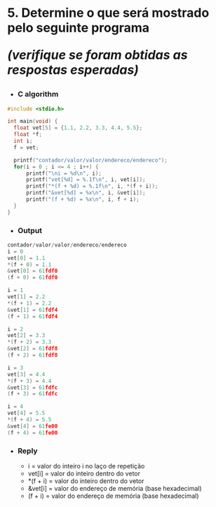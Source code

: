 # 5. Determine o que será mostrado pelo seguinte programa <p><em>(verifique se foram obtidas as respostas esperadas)</em></p>

- ### C algorithm
```c
#include <stdio.h>

int main(void) {
  float vet[5] = {1.1, 2.2, 3.3, 4.4, 5.5};
  float *f;
  int i;
  f = vet;

  printf("contador/valor/valor/endereco/endereco");
  for(i = 0 ; i <= 4 ; i++) {
      printf("\ni = %d\n", i);
      printf("vet[%d] = %.1f\n", i, vet[i]);
      printf("*(f + %d) = %.1f\n", i, *(f + i));
      printf("&vet[%d] = %x\n", i, &vet[i]);
      printf("(f + %d) = %x\n", i, f + i);
  }
}
```

- ### Output

```c
contador/valor/valor/endereco/endereco
i = 0
vet[0] = 1.1
*(f + 0) = 1.1
&vet[0] = 61fdf0
(f + 0) = 61fdf0

i = 1
vet[1] = 2.2
*(f + 1) = 2.2
&vet[1] = 61fdf4
(f + 1) = 61fdf4

i = 2
vet[2] = 3.3
*(f + 2) = 3.3
&vet[2] = 61fdf8
(f + 2) = 61fdf8

i = 3
vet[3] = 4.4
*(f + 3) = 4.4
&vet[3] = 61fdfc
(f + 3) = 61fdfc

i = 4
vet[4] = 5.5
*(f + 4) = 5.5
&vet[4] = 61fe00
(f + 4) = 61fe00
```

- ### Reply
  - i = valor do inteiro i no laço de repetição
  - vet[i] = valor do inteiro dentro do vetor
  - *(f + i) = valor do inteiro dentro do vetor
  - &vet[i] = valor do endereço de memória (base hexadecimal)
  - (f + i) = valor do endereço de memória (base hexadecimal)
